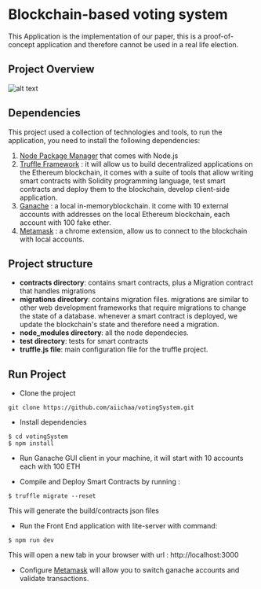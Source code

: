 # Blockchain-based voting system

This Application is the implementation of our paper, this is a proof-of-concept application and therefore cannot be used in a real life election. 

## Project Overview

![alt text](https://github.com/aiichaa/votingSystem/tree/master/captures/client-app.gif "Client Side")

## Dependencies
This project used a collection of technologies and tools, to run the application, you need to install the following dependencies:

1. [Node Package Manager](https://nodejs.org/en/) that comes with Node.js
2. [Truffle Framework](https://www.trufflesuite.com/) : it will allow us to build decentralized applications on the Ethereum blockchain, it comes with a suite of tools that allow writing smart contracts with Solidity programming language, test smart contracts and deploy them to the blockchain, develop client-side application.
3. [Ganache](http://truffleframework.com/ganache) : a local in-memoryblockchain. it come with 10 external accounts with addresses on the local Ethereum blockchain, each account with 100 fake ether.
4. [Metamask](https://chrome.google.com/webstore/detail/metamask/nkbihfbeogaeaoehlefnkodbefgpgknn?hl=en) : a chrome extension, allow us to connect to the blockchain with local accounts.


## Project structure

* **contracts directory**: contains smart contracts, plus a Migration contract that handles migrations 
* **migrations directory**: contains migration files. migrations are similar to other web development frameworks that require migrations to change the state of a database. whenever a smart contract is deployed, we update the blockchain's state and therefore need a migration.
* **node_modules directory**: all the node dependecies.
* **test directory**: tests for smart contracts
* **truffle.js file**: main configuration file for the truffle project.

## Run Project
 * Clone the project
 ```
 git clone https://github.com/aiichaa/votingSystem.git
 ```
 * Install dependencies
  ```
  $ cd votingSystem
  $ npm install
  ```
 * Run Ganache GUI client in your machine, it will start with 10 accounts each with 100 ETH
 
 * Compile and Deploy Smart Contracts by running : 
 ```
 $ truffle migrate --reset
```
This will generate the build/contracts json files
* Run the Front End application with lite-server with command:
 ```
 $ npm run dev
```
This will open a new tab in your browser with url : http://localhost:3000
* Configure [Metamask](https://chrome.google.com/webstore/detail/metamask/nkbihfbeogaeaoehlefnkodbefgpgknn?hl=en) will allow you to switch ganache accounts and validate transactions.

